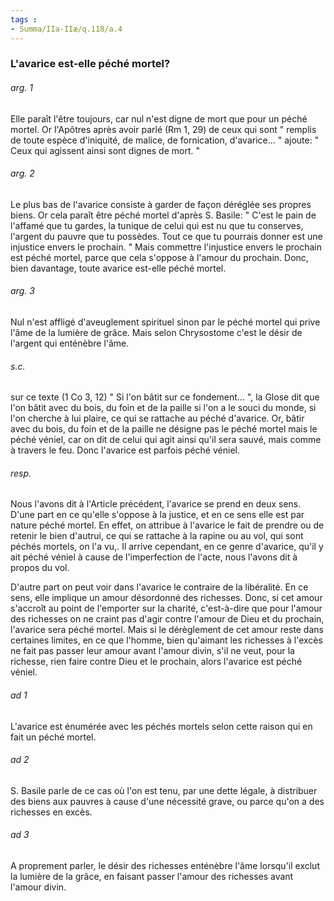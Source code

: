 ```yaml
---
tags : 
- Summa/IIa-IIæ/q.118/a.4
---
```


### L'avarice est-elle péché mortel?

###### arg. 1
Elle paraît l'être toujours, car nul n'est digne de mort que pour un péché mortel. Or l'Apôtres après avoir parlé (Rm 1, 29) de ceux qui sont " remplis de toute espèce d'iniquité, de malice, de fornication, d'avarice... " ajoute: " Ceux qui agissent ainsi sont dignes de mort. " 

###### arg. 2
Le plus bas de l'avarice consiste à garder de façon déréglée ses propres biens. Or cela paraît être péché mortel d'après S. Basile: " C'est le pain de l'affamé que tu gardes, la tunique de celui qui est nu que tu conserves, l'argent du pauvre que tu possèdes. Tout ce que tu pourrais donner est une injustice envers le prochain. " Mais commettre l'injustice envers le prochain est péché mortel, parce que cela s'oppose à l'amour du prochain. Donc, bien davantage, toute avarice est-elle péché mortel. 

###### arg. 3
Nul n'est affligé d'aveuglement spirituel sinon par le péché mortel qui prive l'âme de la lumière de grâce. Mais selon Chrysostome c'est le désir de l'argent qui enténèbre l'âme. 

###### s.c.
sur ce texte (1 Co 3, 12) " Si l'on bâtit sur ce fondement... ", la Glose dit que l'on bâtit avec du bois, du foin et de la paille si l'on a le souci du monde, si l'on cherche à lui plaire, ce qui se rattache au péché d'avarice. Or, bâtir avec du bois, du foin et de la paille ne désigne pas le péché mortel mais le péché véniel, car on dit de celui qui agit ainsi qu'il sera sauvé, mais comme à travers le feu. Donc l'avarice est parfois péché véniel. 

###### resp.
Nous l'avons dit à l'Article précédent, l'avarice se prend en deux sens. D'une part en ce qu'elle s'oppose à la justice, et en ce sens elle est par nature péché mortel. En effet, on attribue à l'avarice le fait de prendre ou de retenir le bien d'autrui, ce qui se rattache à la rapine ou au vol, qui sont péchés mortels, on l'a vu,. Il arrive cependant, en ce genre d'avarice, qu'il y ait péché véniel à cause de l'imperfection de l'acte, nous l'avons dit à propos du vol. 

D'autre part on peut voir dans l'avarice le contraire de la libéralité. En ce sens, elle implique un amour désordonné des richesses. Donc, si cet amour s'accroît au point de l'emporter sur la charité, c'est-à-dire que pour l'amour des richesses on ne craint pas d'agir contre l'amour de Dieu et du prochain, l'avarice sera péché mortel. Mais si le dérèglement de cet amour reste dans certaines limites, en ce que l'homme, bien qu'aimant les richesses à l'excès ne fait pas passer leur amour avant l'amour divin, s'il ne veut, pour la richesse, rien faire contre Dieu et le prochain, alors l'avarice est péché véniel. 

###### ad 1
L'avarice est énumérée avec les péchés mortels selon cette raison qui en fait un péché mortel. 

###### ad 2
S. Basile parle de ce cas où l'on est tenu, par une dette légale, à distribuer des biens aux pauvres à cause d'une nécessité grave, ou parce qu'on a des richesses en excès. 

###### ad 3
A proprement parler, le désir des richesses enténèbre l'âme lorsqu'il exclut la lumière de la grâce, en faisant passer l'amour des richesses avant l'amour divin. 

